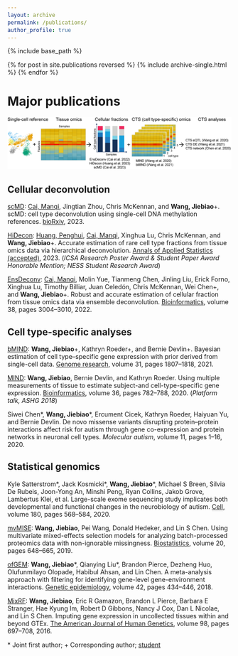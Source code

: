 ```yaml
---
layout: archive
permalink: /publications/
author_profile: true
---
```



{% include base_path %}

{% for post in site.publications reversed %}
  {% include archive-single.html %}
{% endfor %}

# Major publications

![](deconv.png)

## Cellular deconvolution

[scMD](https://github.com/randel/scMD): <ins>Cai, Manqi</ins>, Jingtian Zhou, Chris McKennan, and **Wang, Jiebiao**+.
scMD: cell type deconvolution using single-cell DNA methylation references. [bioRxiv](https://doi.org/10.1101/2023.08.03.551733), 2023. 

[HiDecon](https://github.com/randel/HiDecon): <ins>Huang, Penghui</ins>, <ins>Cai, Manqi</ins>, Xinghua Lu, Chris McKennan, and **Wang, Jiebiao**+.
Accurate estimation of rare cell type fractions from tissue omics data via hierarchical
deconvolution. [Annals of Applied Statistics (accepted)](https://www.biorxiv.org/content/10.1101/2023.03.15.532820v1), 2023. (_ICSA Research Poster Award & Student Paper Award Honorable Mention; NESS Student Research Award_)

[EnsDeconv](https://github.com/randel/EnsDeconv): <ins>Cai, Manqi</ins>, Molin Yue, Tianmeng Chen, Jinling Liu, Erick Forno, Xinghua Lu, Timothy
Billiar, Juan Celedón, Chris McKennan, Wei Chen+, and **Wang, Jiebiao**+. Robust and
accurate estimation of cellular fraction from tissue omics data via ensemble deconvolution. [Bioinformatics](https://academic.oup.com/bioinformatics/article/38/11/3004/6570586?login=false), volume 38, pages 3004–3010, 2022.

## Cell type-specific analyses

[bMIND](https://github.com/randel/MIND): **Wang, Jiebiao**+, Kathryn Roeder+, and Bernie Devlin+. Bayesian estimation of
cell type–specific gene expression with prior derived from single-cell data. [Genome
research](https://genome.cshlp.org/content/31/10/1807.long), volume 31, pages 1807–1818, 2021.

[MIND](https://github.com/randel/MIND/blob/master/MIND.md): **Wang, Jiebiao**, Bernie Devlin, and Kathryn Roeder. Using multiple measurements
of tissue to estimate subject-and cell-type-specific gene expression. [Bioinformatics](https://academic.oup.com/bioinformatics/article/36/3/782/5545976),
volume 36, pages 782–788, 2020. (_Platform talk, ASHG 2018_)

Siwei Chen\*, **Wang, Jiebiao**\*, Ercument Cicek, Kathryn Roeder, Haiyuan Yu, and
Bernie Devlin. De novo missense variants disrupting protein–protein interactions affect
risk for autism through gene co-expression and protein networks in neuronal cell types.
_Molecular autism_, volume 11, pages 1–16, 2020.


## Statistical genomics

Kyle Satterstrom\*, Jack Kosmicki\*, **Wang, Jiebiao***, Michael S Breen, Silvia De Rubeis,
Joon-Yong An, Minshi Peng, Ryan Collins, Jakob Grove, Lambertus Klei, et al. Large-scale exome sequencing study implicates both developmental and functional changes
in the neurobiology of autism. [Cell](https://www.sciencedirect.com/science/article/pii/S0092867419313984), volume 180, pages 568–584, 2020.

[mvMISE](https://github.com/randel/mvMISE): **Wang, Jiebiao**, Pei Wang, Donald Hedeker, and Lin S Chen. Using multivariate
mixed-effects selection models for analyzing batch-processed proteomics data with
non-ignorable missingness. [Biostatistics](https://academic.oup.com/biostatistics/article/20/4/648/5043454), volume 20, pages 648–665, 2019.

[ofGEM](https://github.com/randel/ofGEM): **Wang, Jiebiao**\*, Qianying Liu\*, Brandon Pierce, Dezheng Huo, Olufunmilayo Olopade,
Habibul Ahsan, and Lin Chen. A meta-analysis approach with filtering for identifying
gene-level gene-environment interactions. [Genetic epidemiology](https://onlinelibrary.wiley.com/doi/abs/10.1002/gepi.22115), volume 42, pages
434–446, 2018.

[MixRF](https://github.com/randel/MixRF): **Wang, Jiebiao**, Eric R Gamazon, Brandon L Pierce, Barbara E Stranger, Hae Kyung
Im, Robert D Gibbons, Nancy J Cox, Dan L Nicolae, and Lin S Chen. Imputing gene
expression in uncollected tissues within and beyond GTEx. [The American Journal of
Human Genetics](https://www.cell.com/ajhg/fulltext/S0002-9297(16)00071-9), volume 98, pages 697–708, 2016.

\* Joint first author;
\+ Corresponding author; <ins>student</ins>
